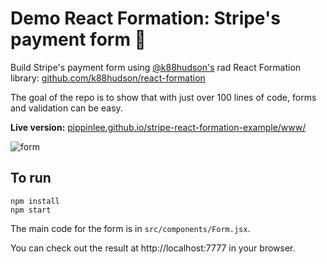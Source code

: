# Demo React Formation: Stripe's payment form 💸

Build Stripe's payment form using [@k88hudson's](https://github.com/k88hudson) rad React Formation library: [github.com/k88hudson/react-formation](https://github.com/k88hudson/react-formation)

The goal of the repo is to show that with just over 100 lines of code, forms and validation can be easy.

**Live version:** [pippinlee.github.io/stripe-react-formation-example/www/](http://pippinlee.github.io/stripe-react-formation-example/www/)

![form](https://cldup.com/WQ13L-TbFX.png)

## To run

```
npm install
npm start
```

The main code for the form is in `src/components/Form.jsx`.

You can check out the result at http://localhost:7777 in your browser.
